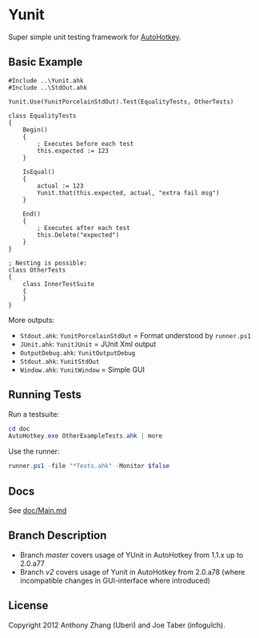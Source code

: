 Yunit
=====
Super simple unit testing framework for [AutoHotkey](http://www.autohotkey.com/).


Basic Example
-------------

```ahk
#Include ..\Yunit.ahk
#Include ..\StdOut.ahk

Yunit.Use(YunitPorcelainStdOut).Test(EqualityTests, OtherTests)

class EqualityTests
{
    Begin()
    {
        ; Executes before each test
        this.expected := 123
    }

    IsEqual()
    {
        actual := 123
        Yunit.that(this.expected, actual, "extra fail msg")
    }

    End()
    {
        ; Executes after each test
        this.Delete("expected")
    }
}

; Nesting is possible:
class OtherTests
{
    class InnerTestSuite
    {
    }
}
```

More outputs:  
- `Stdout.ahk`: `YunitPorcelainStdOut` = Format understood by `runner.ps1`
- `JUnit.ahk`: `YunitJUnit` = JUnit Xml output
- `OutputDebug.ahk`: `YunitOutputDebug`
- `Stdout.ahk`: `YunitStdOut`
- `Window.ahk`: `YunitWindow` = Simple GUI

Running Tests
-------------

Run a testsuite:  
```ps1
cd doc
AutoHotkey.exe OtherExampleTests.ahk | more
```

Use the runner:  
```ps1
runner.ps1 -file "*Tests.ahk" -Monitor $false
```


Docs
----
See [doc/Main.md](doc/Main.md)

Branch Description
------------------
- Branch *master* covers usage of YUnit in AutoHotkey from 1.1.x up to 2.0.a77
- Branch *v2* covers usage of Yunit in AutoHotkey from 2.0.a78 (where incompatible 
changes in GUI-interface where introduced)  

License
-------
Copyright 2012 Anthony Zhang (Uberi) and Joe Taber (infogulch).
